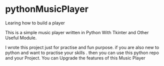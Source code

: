 # pythonMusicPlayer
 Learing how to build a player

This is a simple music player written in Python With 
Tkinter and Other Useful Module. 

I wrote this project just for practise and fun purpose. if you are also new to 
python and want to practise your skills . then you can use this
python repo and your Project. You can Upgrade the features of this Music Player